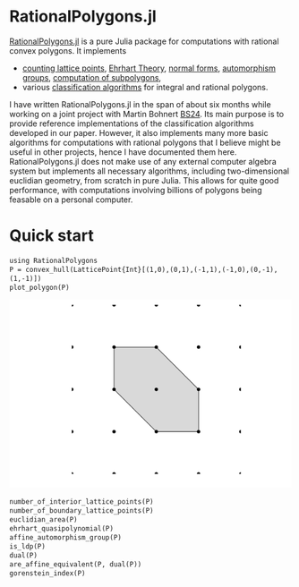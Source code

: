 # RationalPolygons.jl

[RationalPolygons.jl](https://github.com/justus-springer/RationalPolygons.jl)
is a pure Julia package for computations with rational convex polygons. It implements

- [counting lattice points](polygons.md#Counting-lattice-points),
  [Ehrhart Theory](polygons.md#Ehrhart-Theory),
  [normal forms](polygons.md#Normal-forms),
  [automorphism groups](polygons.md#Automorphism-groups),
  [computation of subpolygons](subpolygons.md),
- various [classification algorithms](classifications.md) for integral and rational polygons.

I have written RationalPolygons.jl in the span of about six months while
working on a joint project with Martin Bohnert [BS24](@cite). Its main purpose
is to provide reference implementations of the classification algorithms
developed in our paper. However, it also implements many more basic algorithms
for computations with rational polygons that I believe might be useful in other
projects, hence I have documented them here. RationalPolygons.jl does not make
use of any external computer algebra system but implements all necessary
algorithms, including two-dimensional euclidian geometry, from scratch in pure
Julia. This allows for quite good performance, with computations involving
billions of polygons being feasable on a personal computer.

# Quick start

```@repl quick_start
using RationalPolygons
P = convex_hull(LatticePoint{Int}[(1,0),(0,1),(-1,1),(-1,0),(0,-1),(1,-1)])
plot_polygon(P)
```

![image](example_polygon.png)

```@repl quick_start
number_of_interior_lattice_points(P)
number_of_boundary_lattice_points(P)
euclidian_area(P)
ehrhart_quasipolynomial(P)
affine_automorphism_group(P)
is_ldp(P)
dual(P)
are_affine_equivalent(P, dual(P))
gorenstein_index(P)
```

```@bibliography
```


